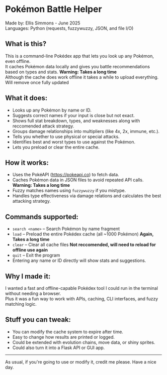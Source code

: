 Pokémon Battle Helper
===============

Made by: Ellis Simmons - June 2025  
Languages: Python (requests, fuzzywuzzy, JSON, and file I/O)

What is this?
-------------
This is a command-line Pokédex app that lets you look up any Pokémon, even offline.  
It caches Pokémon data locally and gives you battle recommendations based on types and stats. **Warning: Takes a long time**    
Although the cache does work offline it takes a while to upload everything. Will remove once fully updated

What it does:
-------------
- Looks up any Pokémon by name or ID.
- Suggests correct names if your input is close but not exact.
- Shows full stat breakdown, types, and weaknesses along with reccomended attack strategy.
- Groups damage relationships into multipliers (like 4x, 2x, immune, etc.).
- Tells you whether to use physical or special attacks.
- Identifies best and worst types to use against the Pokémon.
- Lets you preload or clear the entire cache.

How it works:
-------------
- Uses the PokéAPI (https://pokeapi.co) to fetch data.      
- Caches Pokémon data in JSON files to avoid repeated API calls. **Warning: Takes a long time**    
- Fuzzy matches names using `fuzzywuzzy` if you mistype.    
- Handles type effectiveness via damage relations and calculates the best attacking strategy.      

Commands supported:
-------------------
- `search <name>` – Search Pokémon by name fragment  
- `load` – Preload the entire Pokédex cache (all ~1000 Pokémon) **Again, Takes a long time**    
- `clear` – Clear all cache files  **Not reccomended, will need to reload for offline use again**
- `quit` – Exit the program  
- Entering any name or ID directly will show stats and suggestions.

Why I made it:
--------------
I wanted a fast and offline-capable Pokédex tool I could run in the terminal without needing a browser.  
Plus it was a fun way to work with APIs, caching, CLI interfaces, and fuzzy matching logic.

Stuff you can tweak:
--------------------
- You can modify the cache system to expire after time.
- Easy to change how results are printed or logged.
- Could be extended with evolution chains, move data, or shiny sprites.
- Could also turn it into a Flask API or GUI app.

---
As usual, if you're going to use or modify it, credit me please. Have a nice day.
